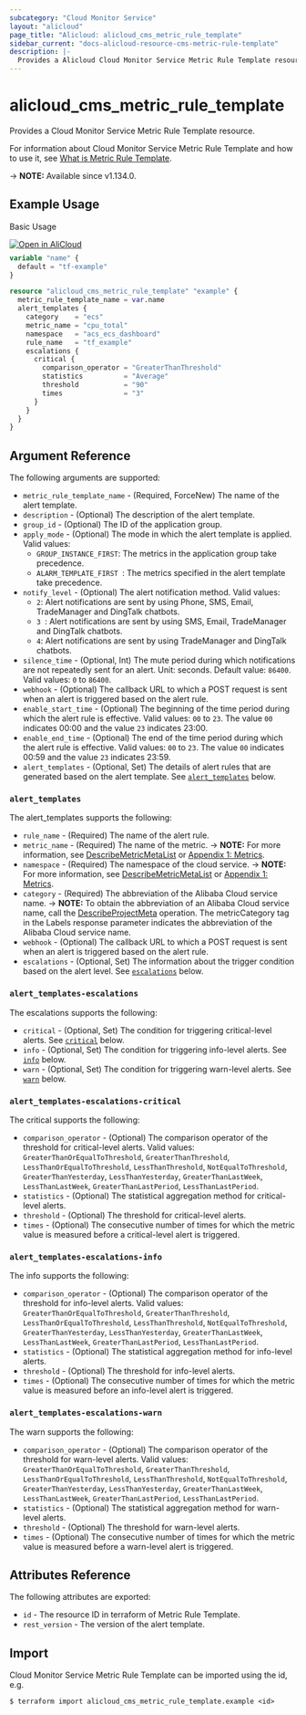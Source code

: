 ```yaml
---
subcategory: "Cloud Monitor Service"
layout: "alicloud"
page_title: "Alicloud: alicloud_cms_metric_rule_template"
sidebar_current: "docs-alicloud-resource-cms-metric-rule-template"
description: |-
  Provides a Alicloud Cloud Monitor Service Metric Rule Template resource.
---
```


# alicloud_cms_metric_rule_template

Provides a Cloud Monitor Service Metric Rule Template resource.

For information about Cloud Monitor Service Metric Rule Template and how to use it, see [What is Metric Rule Template](https://www.alibabacloud.com/help/en/cloudmonitor/latest/createmetricruletemplate).

-> **NOTE:** Available since v1.134.0.

## Example Usage

Basic Usage

<div style="display: block;margin-bottom: 40px;"><div class="oics-button" style="float: right;position: absolute;margin-bottom: 10px;">
  <a href="https://api.aliyun.com/api-tools/terraform?resource=alicloud_cms_metric_rule_template&exampleId=9e32b0f7-c1d4-bcda-f01e-11ba1d4ce0313ea3559f&activeTab=example&spm=docs.r.cms_metric_rule_template.0.9e32b0f7c1&intl_lang=EN_US" target="_blank">
    <img alt="Open in AliCloud" src="https://img.alicdn.com/imgextra/i1/O1CN01hjjqXv1uYUlY56FyX_!!6000000006049-55-tps-254-36.svg" style="max-height: 44px; max-width: 100%;">
  </a>
</div></div>

```terraform
variable "name" {
  default = "tf-example"
}

resource "alicloud_cms_metric_rule_template" "example" {
  metric_rule_template_name = var.name
  alert_templates {
    category    = "ecs"
    metric_name = "cpu_total"
    namespace   = "acs_ecs_dashboard"
    rule_name   = "tf_example"
    escalations {
      critical {
        comparison_operator = "GreaterThanThreshold"
        statistics          = "Average"
        threshold           = "90"
        times               = "3"
      }
    }
  }
}
```

## Argument Reference

The following arguments are supported:

* `metric_rule_template_name` - (Required, ForceNew) The name of the alert template.
* `description` - (Optional) The description of the alert template.
* `group_id` - (Optional) The ID of the application group.
* `apply_mode` - (Optional) The mode in which the alert template is applied. Valid values:
  - `GROUP_INSTANCE_FIRST`: The metrics in the application group take precedence.
  - `ALARM_TEMPLATE_FIRST `: The metrics specified in the alert template take precedence.
* `notify_level` - (Optional) The alert notification method. Valid values:
  - `2`: Alert notifications are sent by using Phone, SMS, Email, TradeManager and DingTalk chatbots.
  - `3 `: Alert notifications are sent by using SMS, Email, TradeManager and DingTalk chatbots.
  - `4`: Alert notifications are sent by using TradeManager and DingTalk chatbots.
* `silence_time` - (Optional, Int) The mute period during which notifications are not repeatedly sent for an alert. Unit: seconds. Default value: `86400`. Valid values: `0` to `86400`.
* `webhook` - (Optional) The callback URL to which a POST request is sent when an alert is triggered based on the alert rule.
* `enable_start_time` - (Optional) The beginning of the time period during which the alert rule is effective. Valid values: `00` to `23`. The value `00` indicates 00:00 and the value `23` indicates 23:00.
* `enable_end_time` - (Optional) The end of the time period during which the alert rule is effective. Valid values: `00` to `23`. The value `00` indicates 00:59 and the value `23` indicates 23:59.
* `alert_templates` - (Optional, Set) The details of alert rules that are generated based on the alert template. See [`alert_templates`](#alert_templates) below.

### `alert_templates`

The alert_templates supports the following: 

* `rule_name` - (Required) The name of the alert rule.
* `metric_name` - (Required) The name of the metric.
-> **NOTE:** For more information, see [DescribeMetricMetaList](https://www.alibabacloud.com/help/doc-detail/98846.htm) or [Appendix 1: Metrics](https://www.alibabacloud.com/help/doc-detail/28619.htm).
* `namespace` - (Required) The namespace of the cloud service.
-> **NOTE:** For more information, see [DescribeMetricMetaList](https://www.alibabacloud.com/help/doc-detail/98846.htm) or [Appendix 1: Metrics](https://www.alibabacloud.com/help/doc-detail/28619.htm).
* `category` - (Required) The abbreviation of the Alibaba Cloud service name.
-> **NOTE:** To obtain the abbreviation of an Alibaba Cloud service name, call the [DescribeProjectMeta](https://www.alibabacloud.com/help/en/cms/developer-reference/api-cms-2019-01-01-describeprojectmeta) operation. The metricCategory tag in the Labels response parameter indicates the abbreviation of the Alibaba Cloud service name.
* `webhook` - (Optional) The callback URL to which a POST request is sent when an alert is triggered based on the alert rule.
* `escalations` - (Optional, Set) The information about the trigger condition based on the alert level. See [`escalations`](#alert_templates-escalations) below. 

### `alert_templates-escalations`

The escalations supports the following: 

* `critical` - (Optional, Set) The condition for triggering critical-level alerts. See [`critical`](#alert_templates-escalations-critical) below. 
* `info` - (Optional, Set) The condition for triggering info-level alerts. See [`info`](#alert_templates-escalations-info) below. 
* `warn` - (Optional, Set) The condition for triggering warn-level alerts. See [`warn`](#alert_templates-escalations-warn) below. 

### `alert_templates-escalations-critical`

The critical supports the following:

* `comparison_operator` - (Optional) The comparison operator of the threshold for critical-level alerts. Valid values: `GreaterThanOrEqualToThreshold`, `GreaterThanThreshold`, `LessThanOrEqualToThreshold`, `LessThanThreshold`, `NotEqualToThreshold`, `GreaterThanYesterday`, `LessThanYesterday`, `GreaterThanLastWeek`, `LessThanLastWeek`, `GreaterThanLastPeriod`, `LessThanLastPeriod`.
* `statistics` - (Optional) The statistical aggregation method for critical-level alerts.
* `threshold` - (Optional) The threshold for critical-level alerts.
* `times` - (Optional) The consecutive number of times for which the metric value is measured before a critical-level alert is triggered.

### `alert_templates-escalations-info`

The info supports the following:

* `comparison_operator` - (Optional) The comparison operator of the threshold for info-level alerts. Valid values: `GreaterThanOrEqualToThreshold`, `GreaterThanThreshold`, `LessThanOrEqualToThreshold`, `LessThanThreshold`, `NotEqualToThreshold`, `GreaterThanYesterday`, `LessThanYesterday`, `GreaterThanLastWeek`, `LessThanLastWeek`, `GreaterThanLastPeriod`, `LessThanLastPeriod`.
* `statistics` - (Optional) The statistical aggregation method for info-level alerts.
* `threshold` - (Optional) The threshold for info-level alerts.
* `times` - (Optional) The consecutive number of times for which the metric value is measured before an info-level alert is triggered.

### `alert_templates-escalations-warn`

The warn supports the following: 

* `comparison_operator` - (Optional) The comparison operator of the threshold for warn-level alerts. Valid values: `GreaterThanOrEqualToThreshold`, `GreaterThanThreshold`, `LessThanOrEqualToThreshold`, `LessThanThreshold`, `NotEqualToThreshold`, `GreaterThanYesterday`, `LessThanYesterday`, `GreaterThanLastWeek`, `LessThanLastWeek`, `GreaterThanLastPeriod`, `LessThanLastPeriod`.
* `statistics` - (Optional) The statistical aggregation method for warn-level alerts.
* `threshold` - (Optional) The threshold for warn-level alerts.
* `times` - (Optional) The consecutive number of times for which the metric value is measured before a warn-level alert is triggered.

## Attributes Reference

The following attributes are exported:

* `id` - The resource ID in terraform of Metric Rule Template.
* `rest_version` - The version of the alert template.

## Import

Cloud Monitor Service Metric Rule Template can be imported using the id, e.g.

```shell
$ terraform import alicloud_cms_metric_rule_template.example <id>
```
